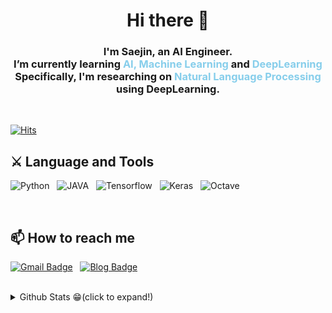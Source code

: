 <div align=center>
    <h1>Hi there 👋</h1>
    <h3>I'm Saejin, an AI Engineer. </br> I’m currently learning <span style="color:skyblue">AI, Machine Learning</span> and <span style="color:skyblue">DeepLearning</span> </br> Specifically, I'm researching on <span style="color:skyblue">Natural Language Processing</span> using DeepLearning.</h3>
</div>

</br>

[![Hits](https://hits.seeyoufarm.com/api/count/incr/badge.svg?url=https%3A%2F%2Fgithub.com%2Fsejin-k&count_bg=%2379C83D&title_bg=%23555555&icon=&icon_color=%23E7E7E7&title=hits&edge_flat=false)](https://hits.seeyoufarm.com)


## ⚔ Language and Tools

![Python](https://img.shields.io/badge/-Python-%233776AB?style=flat-square&logo=Python&logoColor=white) &nbsp; ![JAVA](https://img.shields.io/badge/-JAVA-%23007396?style=flat-square&logo=Java&logoColor=white) &nbsp; ![Tensorflow](https://img.shields.io/badge/-Tensorflow-%23FF6F00?style=flat-square&logo=Tensorflow&logoColor=white) &nbsp; ![Keras](https://img.shields.io/badge/-Keras-%23D00000?style=flat-square&logo=Keras&logoColor=white) &nbsp; ![Octave](https://camo.githubusercontent.com/5816a6f123af35c12ece8774df69948b0c160fd2f14f0d74cbaf715b086ba184/68747470733a2f2f696d672e736869656c64732e696f2f62616467652f4f63746176652d3333393946463f7374796c653d666c61742d737175617265266c6f676f3d4f6374617665266c6f676f436f6c6f723d7768697465)

</br>

## 📫 How to reach me

[![Gmail Badge](https://img.shields.io/badge/Gmail-d14836?style=flat-square&logo=Gmail&logoColor=white&link=mailto:saejin7649@gmail.com)](mailto:saejin7649@gmail.com) &nbsp; [![Blog Badge](https://img.shields.io/badge/-blog-%23181717)](https://sj-star.tistory.com/)

</br>

<details>
<summary>Github Stats 😁(click to expand!)</summary>

[![Saejin's GitHub stats](https://github-readme-stats.vercel.app/api?username=sejin-k)](https://github.com/anuraghazra/github-readme-stats)

</details>